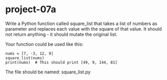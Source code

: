 # project-07a

Write a Python function called square_list that takes a list of numbers as parameter and replaces each value with the square of that value. 
It should not return anything - it should mutate the original list.

Your function could be used like this:
```
nums = [7, -3, 12, 9]
square_list(nums)
print(nums)  # This should print [49, 9, 144, 81]
```

The file should be named: square_list.py
